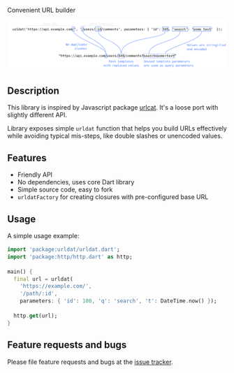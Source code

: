 Convenient URL builder

![API diagram](doc/urldat.svg)

## Description

This library is inspired by Javascript package [urlcat](https://www.npmjs.com/package/urlcat).
It's a loose port with slightly different API.

Library exposes simple `urldat` function that helps you build URLs effectively
while avoiding typical mis-steps, like double slashes or unencoded values.

## Features

* Friendly API
* No dependencies, uses core Dart library
* Simple source code, easy to fork
* `urldatFactory` for creating closures with pre-configured base URL

## Usage

A simple usage example:

```dart
import 'package:urldat/urldat.dart';
import 'package:http/http.dart' as http;

main() {
  final url = urldat(
    'https://example.com/',
    '/path/:id',
    parameters: { 'id': 100, 'q': 'search', 't': DateTime.now() });

  http.get(url);
}
```

## Feature requests and bugs

Please file feature requests and bugs at the [issue tracker][tracker].

[tracker]: https://github.com/comatory/urldat/issues
